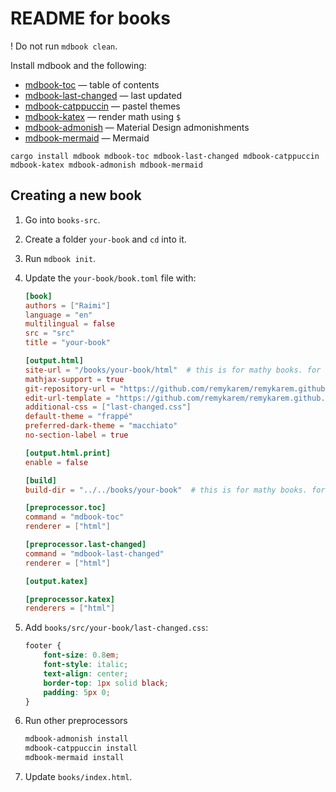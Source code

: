 # README for books

! Do not run `mdbook clean`.

Install mdbook and the following:
* [mdbook-toc](https://github.com/badboy/mdbook-toc) — table of contents
* [mdbook-last-changed](https://github.com/badboy/mdbook-last-changed) — last updated
* [mdbook-catppuccin](https://github.com/catppuccin/mdBook) — pastel themes
* [mdbook-katex](https://github.com/lzanini/mdbook-katex) — render math using `$`
* [mdbook-admonish](https://github.com/tommilligan/mdbook-admonish) — Material Design admonishments
* [mdbook-mermaid](https://github.com/badboy/mdbook-mermaid) — Mermaid

```
cargo install mdbook mdbook-toc mdbook-last-changed mdbook-catppuccin mdbook-katex mdbook-admonish mdbook-mermaid
```

## Creating a new book

1. Go into `books-src`.

2. Create a folder `your-book` and `cd` into it.

3. Run `mdbook init`.

4. Update the `your-book/book.toml` file with:

    ```toml
    [book]
    authors = ["Raimi"]
    language = "en"
    multilingual = false
    src = "src"
    title = "your-book"

    [output.html]
    site-url = "/books/your-book/html"  # this is for mathy books. for non-mathy, use "/books/your-book"
    mathjax-support = true
    git-repository-url = "https://github.com/remykarem/remykarem.github.io" # Required for preprocess.last-changed
    edit-url-template = "https://github.com/remykarem/remykarem.github.io/edit/main/books-src/your-book/{path}"  # change your-book
    additional-css = ["last-changed.css"]
    default-theme = "frappé"
    preferred-dark-theme = "macchiato"
    no-section-label = true

    [output.html.print]
    enable = false

    [build]
    build-dir = "../../books/your-book"  # this is for mathy books. for non-mathy, use "./html"

    [preprocessor.toc]
    command = "mdbook-toc"
    renderer = ["html"]

    [preprocessor.last-changed]
    command = "mdbook-last-changed"
    renderer = ["html"]

    [output.katex]

    [preprocessor.katex]
    renderers = ["html"]
    ```

5. Add `books/src/your-book/last-changed.css`:

    ```css
    footer {
        font-size: 0.8em;
        font-style: italic;
        text-align: center;
        border-top: 1px solid black;
        padding: 5px 0;
    }
    ```

6. Run other preprocessors

    ```bash
    mdbook-admonish install
    mdbook-catppuccin install
    mdbook-mermaid install
    ```

7. Update `books/index.html`.
